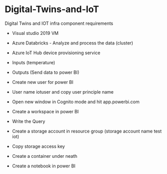 # Digital-Twins-and-IoT

Digital Twins and IOT infra component requirements

-  Visual studio 2019 VM
-  Azure Databricks - Analyze and process the data (cluster)
-  Azure IoT Hub device provisioning service

  -  Inputs (temperature)
  -  Outputs (Send data to power BI)
  -  Create new user for power BI
  -  User name iotuser and copy user principle name
  -  Open new window in Cognito mode and hit app.powerbi.com
  -  Create a workspace in power BI
  -  Write the Query
  -  Create a storage account in resource group (storage account name test iot)
  -  Copy storage access key
  -  Create a container under neath
  -  Create a notebook in power BI
